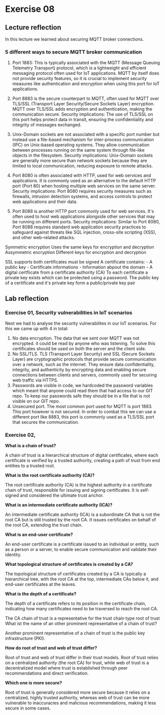 # Exercise 08

## Lecture reflection

In this lecture we learned about securing MQTT broker connections.

### 5 different ways to secure MQTT broker communication

1. Port 1883: This is typically associated with the MQTT (Message Queuing Telemetry Transport) protocol, which is a lightweight and efficient messaging protocol often used for IoT applications. 
MQTT by itself does not provide security features, so it is crucial to implement security measures like authentication and encryption when using this port for IoT applications.

2. Port 8883 is the secure counterpart to MQTT, often used for MQTT over TLS/SSL (Transport Layer Security/Secure Sockets Layer) encryption.
MQTT over TLS/SSL adds encryption and authentication, making the communication secure. 
Security implications: The use of TLS/SSL on this port helps protect data in transit, ensuring the confidentiality and integrity of messages exchanged.

3. Unix-Domain sockets are not associated with a specific port number but instead use a file-based mechanism for inter-process communication (IPC) on Unix-based operating systems.
They allow communication between processes running on the same system through file-like objects in the filesystem.
Security implications: Unix-Domain sockets are generally more secure than network sockets because they are limited to local communication, reducing exposure to remote attacks. 

4. Port 8080 is often associated with HTTP, used for web services and applications.
It is commonly used as an alternative to the default HTTP port (Port 80) when hosting multiple web services on the same server.
Security implications: Port 8080 requires security measures such as firewalls, intrusion detection systems, and access controls to protect web applications and their data.

5. Port 8088 is another HTTP port commonly used for web services. It's often used to host web applications alongside other services that may be running on different ports.
Security implications: Similar to Port 8080, Port 8088 requires standard web application security practices to safeguard against threats like SQL injection, cross-site scripting (XSS), and other web-related attacks.



Symmetric encryption
Uses the same keys for encryption and decryption
Assymmetric encryption
Different keys for encryption and decryption

SSL supports both
certificates must be signed
A certificate contains:
    - A public key
    - Certificate informations
    - Information abpout the domain
    - A digital certfiicate from a certificate authority (CA)
To each certificate a private key exists which can be protected using a password.
The public key of a certificate and it's private key form a public/private key pair

## Lab reflection

### Exercise 01, Security vulnerabilities in IoT scenarios
Next we had to analyse the security vulnerabilites in our IoT scenarios. For this we came up with 4 in total:

1. No data encryption. The data that we sent over MQTT was not encrypted. it could be read by anyone who was listening. To solve this certificates should be used on both the server and the client side.
2. No SSL/TLS. TLS (Transport Layer Security) and SSL (Secure Sockets Layer) are cryptographic protocols that provide secure communication over a network, such as the internet. They ensure data confidentiality, integrity, and authenticity by encrypting data and enabling secure connections between clients and servers, commonly used for securing web traffic via HTTPS.
3. Passwords are visible in code, we hardcoded the password variables which meant that anyone could read them that had access to our GIT repo. To keep our passwords safe they should be in a file that is not visible on our GIT repo.
4. Unsecured port. The most common port used for MQTT is port 1883. This port however is not secured. In order to combat this we can use a different port like 8883, this port is commonly used as a TLS/SSL port that secures the communication.

### Exercise 02, 

**What is a chain of trust?**

A chain of trust is a hierarchical structure of digital certificates, where each certificate is verified by a trusted authority, creating a path of trust from end entities to a trusted root.

**What is the root certificate authority (CA)?**

The root certificate authority (CA) is the highest authority in a certificate chain of trust, responsible for issuing and signing certificates. It is self-signed and considered the ultimate trust anchor.

**What is an intermediate certificate authority (ICA)?**

An intermediate certificate authority (ICA) is a subordinate CA that is not the root CA but is still trusted by the root CA. It issues certificates on behalf of the root CA, extending the trust chain.

**What is an end-user certificate?**

An end-user certificate is a certificate issued to an individual or entity, such as a person or a server, to enable secure communication and validate their identity.

**What topological structure of certificates is created by a CA?**

The topological structure of certificates created by a CA is typically a hierarchical tree, with the root CA at the top, intermediate CAs below it, and end-user certificates at the leaves.

**What is the depth of a certificate?**

The depth of a certificate refers to its position in the certificate chain, indicating how many certificates need to be traversed to reach the root CA.

The CA chain of trust is a representative for the trust chain type root of trust
What ist the name of an other prominent representative of a chain of trust?

Another prominent representative of a chain of trust is the public key infrastructure (PKI).

**How do root of trust and web of trust differ?**

Root of trust and web of trust differ in their trust models. Root of trust relies on a centralized authority (the root CA) for trust, while web of trust is a decentralized model where trust is established through peer recommendations and direct verification.

**Which one is more secure?**

Root of trust is generally considered more secure because it relies on a centralized, highly trusted authority, whereas web of trust can be more vulnerable to inaccuracies and malicious recommendations, making it less secure in some cases.
